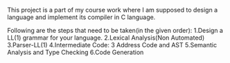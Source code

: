 This project is a part of my course work where I am supposed to design a language and implement its compiler in C language.

Following are the steps that need to be taken(in the given order):
	1.Design a LL(1) grammar for your language.
	2.Lexical Analysis(Non Automated)
	3.Parser-LL(1)
	4.Intermediate Code: 3 Address Code and AST
	5.Semantic Analysis and Type Checking
	6.Code Generation
